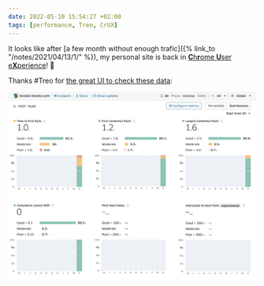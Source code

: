 ```yaml
---
date: 2022-05-10 15:54:27 +02:00
tags: [performance, Treo, CrUX]
---
```


It looks like after [a few month without enough trafic]({% link_to "/notes/2021/04/13/1/" %}), my personal site is back in [**C**h**r**ome **U**ser e**X**perience](https://developers.google.com/web/tools/chrome-user-experience-report)! 🎉

Thanks #Treo for [the great UI to check these data](https://treo.sh/sitespeed/nicolas-hoizey.com?metricsMode=d):

![CrUX data for my site in Treo](nho-com-crux-treo.png)
